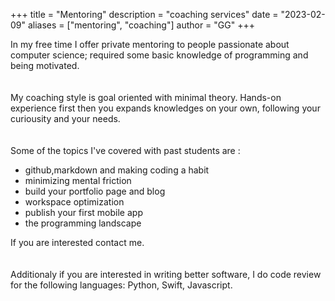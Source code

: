 +++
title = "Mentoring"
description = "coaching services"
date = "2023-02-09"
aliases = ["mentoring", "coaching"]
author = "GG"
+++

In my free time I offer private mentoring to people passionate about computer science; required some basic knowledge of programming and being motivated.
\
\
\
My coaching style is goal oriented with minimal theory. Hands-on experience first then you expands knowledges on your own, following your curiousity and your needs.
\
\
\
Some of the topics I've covered with past students are :
- github,markdown and making coding a habit
- minimizing mental friction
- build your portfolio page and blog
- workspace optimization
- publish your first mobile app
- the programming landscape

If you are interested contact me. 
\
\
\
Additionaly if you are interested in writing better software, I do code review for the following languages: Python, Swift, Javascript.



